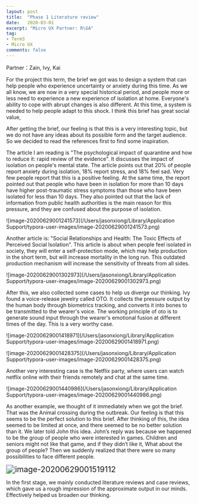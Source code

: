 ```yaml
---
layout: post
title:  "Phase 1 Literature review"
date:   2020-03-01
excerpt: "Micro UX Partner: R\GA"
tag:
- Term3
- Micro UX
comments: false
---
```


Partner：Zain, Ivy, Kai

For the project this term, the brief we got was to design a system that can help people who experience uncertainty or anxiety during this time. As we all know, we are now in a very special historical period, and people more or less need to experience a new experience of isolation at home. Everyone's ability to cope with abrupt changes is also different. At this time, a system is needed to help people adapt to this shock. I think this brief has great social value,

After getting the brief, our feeling is that this is a very interesting topic, but we do not have any ideas about its possible form and the target audience. So we decided to read the references first to find some inspiration.

The article I am reading is "The psychological impact of quarantine and how to reduce it: rapid review of the evidence". It discusses the impact of isolation on people's mental state. The article points out that 20% of people report anxiety during isolation, 18% report stress, and 18% feel sad. Very few people report that this is a positive feeling. At the same time, the report pointed out that people who have been in isolation for more than 10 days have higher post-traumatic stress symptoms than those who have been isolated for less than 10 days. They also pointed out that the lack of information from public health authorities is the main reason for this pressure, and they are confused about the purpose of isolation.

![image-20200629001241573](/Users/jasonxiong/Library/Application Support/typora-user-images/image-20200629001241573.png)

Another article is: "Social Relationships and Health: The Toxic Effects of Perceived Social Isolation". This article is about when people feel isolated in society, they will enter a self-protection mode, which may help production in the short term, but will increase mortality in the long run. This outdated production mechanism will increase the sensitivity of threats from all sides.

![image-20200629001302973](/Users/jasonxiong/Library/Application Support/typora-user-images/image-20200629001302973.png)

After this, we also collected some cases to help us diverge our thinking. Ivy found a voice-release jewelry called OTO. It collects the pressure output by the human body through biometrics tracking, and converts it into bones to be transmitted to the wearer's voice. The working principle of oto is to generate sound input through the wearer's emotional fusion at different times of the day. This is a very worthy case.

![image-20200629001418971](/Users/jasonxiong/Library/Application Support/typora-user-images/image-20200629001418971.png)

![image-20200629001428375](/Users/jasonxiong/Library/Application Support/typora-user-images/image-20200629001428375.png)

Another very interesting case is the Netflix party, where users can watch netflix online with their friends remotely and chat at the same time.

![image-20200629001440986](/Users/jasonxiong/Library/Application Support/typora-user-images/image-20200629001440986.png)

As another example, we thought of it immediately when we got the brief. That was the Animal crossing  during the outbreak. Our feeling is that this seems to be the perfect solution to this brief. After thinking of this, the idea seemed to be limited at once, and there seemed to be no better solution than it. We later told John this idea. John’s reply was because we happened to be the group of people who were interested in games. Children and seniors might not like that game, and if they didn’t like it, What about the group of people? Then we suddenly realized that there were so many possibilities to face different people.

<img src="/Users/jasonxiong/Library/Application Support/typora-user-images/image-20200629001519112.png" alt="image-20200629001519112" style="zoom:150%;" />

In the first stage, we mainly conducted literature reviews and case reviews, which gave us a rough impression of the approximate output in our minds. Effectively helped us broaden our thinking.

